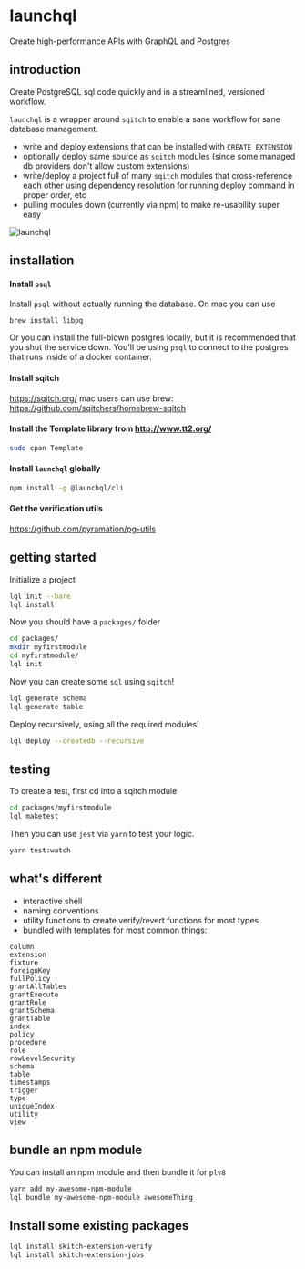 # launchql

<!-- [![Build Status](https://travis-ci.org/launchql/launchql.svg?branch=master)](https://travis-ci.org/launchql/launchql) -->

Create high-performance APIs with GraphQL and Postgres

## introduction

Create PostgreSQL sql code quickly and in a streamlined, versioned workflow.

`launchql` is a wrapper around `sqitch` to enable a sane workflow for sane database management.

* write and deploy extensions that can be installed with `CREATE EXTENSION`
* optionally deploy same source as `sqitch` modules (since some managed db providers don't allow custom extensions)
* write/deploy a project full of many `sqitch` modules that cross-reference each other using dependency resolution for running deploy command in proper order, etc
* pulling modules down (currently via npm) to make re-usability super easy

![launchql](/launchql.gif?raw=true "launchql in Action")

## installation

#### Install `psql`

Install `psql` without actually running the database. On mac you can use

`brew install libpq`

Or you can install the full-blown postgres locally, but it is recommended that you shut the service down. You'll be using `psql` to connect to the postgres that runs inside of a docker container.

#### Install sqitch

https://sqitch.org/
mac users can use brew: https://github.com/sqitchers/homebrew-sqitch

#### Install the Template library from http://www.tt2.org/

```sh
sudo cpan Template
```

#### Install `launchql` globally

```sh
npm install -g @launchql/cli
```

#### Get the verification utils

https://github.com/pyramation/pg-utils

## getting started

Initialize a project

```sh
lql init --bare
lql install
```

Now you should have a `packages/` folder

```sh
cd packages/
mkdir myfirstmodule
cd myfirstmodule/
lql init
```

Now you can create some `sql` using `sqitch`!

```sh
lql generate schema
lql generate table
```

Deploy recursively, using all the required modules!

```sh
lql deploy --createdb --recursive
```

## testing

To create a test, first cd into a sqitch module

```sh
cd packages/myfirstmodule
lql maketest
```

Then you can use `jest` via `yarn` to test your logic.

```sh
yarn test:watch
```

## what's different

* interactive shell
* naming conventions
* utility functions to create verify/revert functions for most types
* bundled with templates for most common things:

```
column
extension
fixture
foreignKey
fullPolicy
grantAllTables
grantExecute
grantRole
grantSchema
grantTable
index
policy
procedure
role
rowLevelSecurity
schema
table
timestamps
trigger
type
uniqueIndex
utility
view
```

## bundle an npm module

You can install an npm module and then bundle it for `plv8`

```sh
yarn add my-awesome-npm-module
lql bundle my-awesome-npm-module awesomeThing
```

## Install some existing packages

```sh
lql install skitch-extension-verify
lql install skitch-extension-jobs
```
